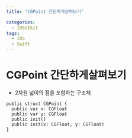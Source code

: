 ```yaml
---
title: "CGPoint 간단하게살펴보기"

categories:
  - IOSUIkit
tags:
  - IOS
  - Swift
---
```


# CGPoint 간단하게살펴보기
- 2차원 넓이의 점을 포함하는 구조체
~~~
public struct CGPoint {
  public var x: CGFloat
  public var y: CGFloat
  public init()
  public init(x: CGFloat, y: CGFloat)
}
~~~